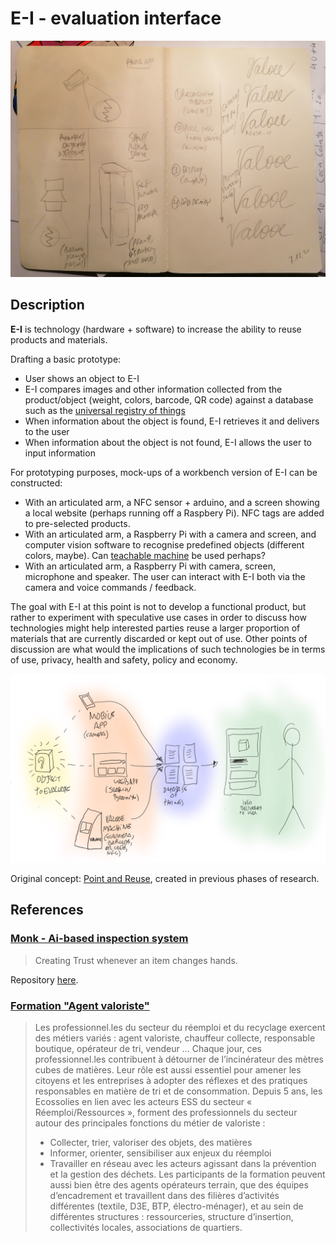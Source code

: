 # E-I - evaluation interface

![](header.jpg)

## Description

**E-I** is technology (hardware + software) to increase the ability to reuse products and materials. 

Drafting a basic prototype:

- User shows an object to E-I
- E-I compares images and other information collected from the product/object (weight, colors, barcode, QR code) against a database such as the [universal registry of things](../universal-registry/README.md)
- When information about the object is found, E-I retrieves it and delivers to the user
- When information about the object is not found, E-I allows the user to input information

For prototyping purposes, mock-ups of a workbench version of E-I can be constructed:

- With an articulated arm, a NFC sensor + arduino, and a screen showing a local website (perhaps running off a Raspbery Pi). NFC tags are added to pre-selected products.
- With an articulated arm, a Raspberry Pi with a camera and screen, and computer vision software to recognise predefined objects (different colors, maybe). Can [teachable machine](https://teachablemachine.withgoogle.com/) be used perhaps?
- With an articulated arm, a Raspberry Pi with camera, screen, microphone and speaker. The user can interact with E-I both via the camera and voice commands / feedback.

The goal with E-I at this point is not to develop a functional product, but rather to experiment with speculative use cases in order to discuss how  technologies might help interested parties reuse a larger proportion of materials that are currently discarded or kept out of use.  Other points of discussion are what would the implications of such technologies be in terms of use, privacy, health and safety, policy and economy.

![](valooe.png)

Original concept:  [Point and Reuse](https://is.efeefe.me/concepts/point-reuse), created in previous phases of research.

## References

### [Monk - Ai-based inspection system](https://monkvision.ai/#how-it-works)

> Creating Trust whenever an item changes hands.

Repository [here](https://github.com/Tessellate-Imaging/monk_v1).

### [Formation "Agent valoriste"](https://ecossolies.fr/Formation-Agent-valoriste)

> Les professionnel.les du secteur du réemploi et du recyclage exercent des métiers variés : agent valoriste, chauffeur collecte, responsable boutique, opérateur de tri, vendeur … Chaque jour, ces professionnel.les contribuent à détourner de l’incinérateur des mètres cubes de matières. Leur rôle est aussi essentiel pour amener les citoyens et les entreprises à adopter des réflexes et des pratiques responsables en matière de tri et de consommation.
> Depuis 5 ans, les Ecossolies en lien avec les acteurs ESS du secteur « Réemploi/Ressources », forment des professionnels du secteur autour des principales fonctions du métier de valoriste :
>  - Collecter, trier, valoriser des objets, des matières
>  - Informer, orienter, sensibiliser aux enjeux du réemploi
>  - Travailler en réseau avec les acteurs agissant dans la prévention et la gestion des déchets.
> Les participants de la formation peuvent aussi bien être des agents opérateurs terrain, que des équipes d’encadrement et travaillent dans des filières d’activités différentes (textile, D3E, BTP, électro-ménager), et au sein de différentes structures : ressourceries, structure d’insertion, collectivités locales, associations de quartiers.
